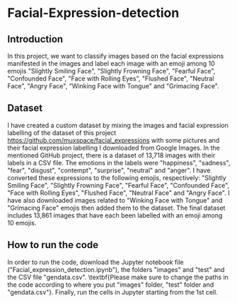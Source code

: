 # Facial-Expression-detection

## Introduction
In this project, we want to classify images based on the facial expressions manifested in the images and label each image with an emoji among 10 emojis  "Slightly Smiling Face", "Slightly Frowning Face", "Fearful Face", "Confounded Face", "Face with Rolling Eyes", "Flushed Face", "Neutral Face", "Angry Face", "Winking Face with Tongue" and "Grimacing Face". 

## Dataset
I have created a custom dataset by mixing the images and facial expression labelling of the dataset of this project https://github.com/muxspace/facial_expressions with some pictures and their facial expression labelling I downloaded from Google Images. In the mentioned GitHub project, there is a dataset of 13,718 images with their labels in a CSV file. The emotions in the labels were "happiness", "sadness", "fear", "disgust", "contempt", "surprise", "neutral" and "anger". I have converted these expressions to the following emojis, respectively: "Slightly Smiling Face", "Slightly Frowning Face", "Fearful Face", "Confounded Face", "Face with Rolling Eyes", "Flushed Face", "Neutral Face" and "Angry Face". I have also downloaded images related to "Winking Face with Tongue" and "Grimacing Face" emojis then added them to the dataset. The final dataset includes 13,861 images that have each been labelled with an emoji among 10 emojis. 
## How to run the code
In order to run the code, download the Jupyter notebook file ("Facial\_expression\_detection.ipynb"), the folders "images" and "test" and the CSV file "gendata.csv". \textbf{Please make sure to change the paths in the code according to where you put "images" folder, "test" folder and "gendata.csv"}. Finally, run the cells in Jupyter starting from the 1st cell.

